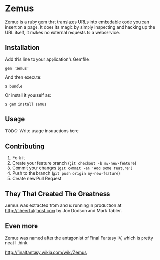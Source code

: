 # Zemus

Zemus is a ruby gem that translates URLs into embedable code you can insert on a page.  It does its magic by simply inspecting and hacking up the URL itself, it makes no external requests to a webservice.

## Installation

Add this line to your application's Gemfile:

    gem 'zemus'

And then execute:

    $ bundle

Or install it yourself as:

    $ gem install zemus

## Usage

TODO: Write usage instructions here

## Contributing

1. Fork it
2. Create your feature branch (`git checkout -b my-new-feature`)
3. Commit your changes (`git commit -am 'Add some feature'`)
4. Push to the branch (`git push origin my-new-feature`)
5. Create new Pull Request

## They That Created The Greatness

Zemus was extracted from and is running in production at http://cheerfulghost.com by Jon Dodson and Mark Tabler.

## Even more

Zemus was named after the antagonist of Final Fantasy IV, which is pretty neat I think.

http://finalfantasy.wikia.com/wiki/Zemus